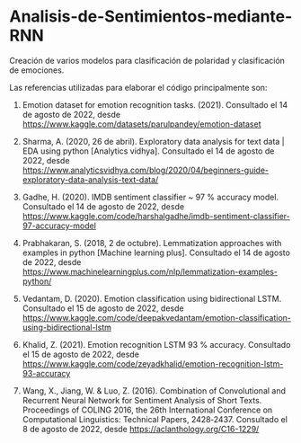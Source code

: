 # Analisis-de-Sentimientos-mediante-RNN
Creación de varios modelos para clasificación de polaridad y clasificación de emociones.

Las referencias utilizadas para elaborar el código principalmente son:

1. Emotion dataset for emotion recognition tasks. (2021). Consultado el 14 de agosto de 2022,
desde https://www.kaggle.com/datasets/parulpandey/emotion-dataset

2. Sharma, A. (2020, 26 de abril). Exploratory data analysis for text data | EDA using python
[Analytics vidhya]. Consultado el 14 de agosto de 2022, desde https://www.analyticsvidhya.com/blog/2020/04/beginners-guide-exploratory-data-analysis-text-data/

3. Gadhe, H. (2020). IMDB sentiment classifier ~ 97 % accuracy model. Consultado el 14 de agosto
de 2022, desde https://www.kaggle.com/code/harshalgadhe/imdb-sentiment-classifier-97-accuracy-model

4. Prabhakaran, S. (2018, 2 de octubre). Lemmatization approaches with examples in python
[Machine learning plus]. Consultado el 14 de agosto de 2022, desde https://www.machinelearningplus.com/nlp/lemmatization-examples-python/

5. Vedantam, D. (2020). Emotion classification using bidirectional LSTM. Consultado el 15 de
agosto de 2022, desde https://www.kaggle.com/code/deepakvedantam/emotion-classification-using-bidirectional-lstm

6. Khalid, Z. (2021). Emotion recognition LSTM 93 % accuracy. Consultado el 15 de agosto de
2022, desde https://www.kaggle.com/code/zeyadkhalid/emotion-recognition-lstm-93-accuracy

7. Wang, X., Jiang, W. & Luo, Z. (2016). Combination of Convolutional and Recurrent Neural
Network for Sentiment Analysis of Short Texts. Proceedings of COLING 2016, the 26th
International Conference on Computational Linguistics: Technical Papers, 2428‐2437.
Consultado el 8 de agosto de 2022, desde https://aclanthology.org/C16-1229/
